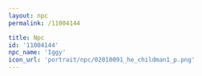 ```yaml
---
layout: npc
permalink: /11004144

title: Npc
id: '11004144'
npc_name: 'Iggy'
icon_url: 'portrait/npc/02010091_he_childman1_p.png'
---
```

